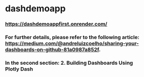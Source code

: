 # dashdemoapp
### https://dashdemoappfirst.onrender.com/

### For further details, please refer to the following article: https://medium.com/@andreluizcoelho/sharing-your-dashboards-on-github-81a0987a852f.
### In the second section: 2. Building Dashboards Using Plotly Dash
